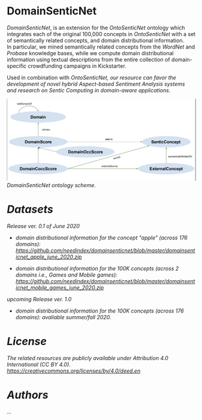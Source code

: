 # DomainSenticNet

<i>DomainSenticNet</i>, is an extension for the <i>OntoSenticNet</i> ontology which integrates each of the original 100,000 concepts in <i>OntoSenticNet</i> with a set of semantically related concepts, and domain distributional information.  
In particular, we mined semantically related concepts from the <i>WordNet</i> and <i>Probase</i> knowledge bases, while we compute domain distributional information using textual descriptions from the entire collection of domain-specific crowdfunding campaigns in Kickstarter.

Used in combination with <i>OntoSenticNet<i>, our resource can favor the development of novel hybrid Aspect-based Sentiment Analysis systems and research on Sentic Computing in domain-aware applications.


<img src="DomainSenticNet_scheme.png"/>
<i>DomainSenticNet</i> ontology scheme.

# Datasets 

<i>Release ver. 0.1 of June 2020</i>

- domain distributional information for the concept "apple" (across 176 domains):
 https://github.com/needindex/domainsenticnet/blob/master/domainsenticnet_apple_june_2020.zip

- domain distributional information for the 100K concepts   (across 2 domains i.e., <i>Games</i> and <i>Mobile games</i>):
https://github.com/needindex/domainsenticnet/blob/master/domainsenticnet_mobile_games_june_2020.zip

<i>upcoming Release ver. 1.0 </i>

- domain distributional information for the 100K concepts   (across 176 domains):
  avaliable summer/fall 2020.


# License
The related resources are publicly available under <i>Attribution 4.0 International (CC BY 4.0)</i>. https://creativecommons.org/licenses/by/4.0/deed.en

# Authors
...
